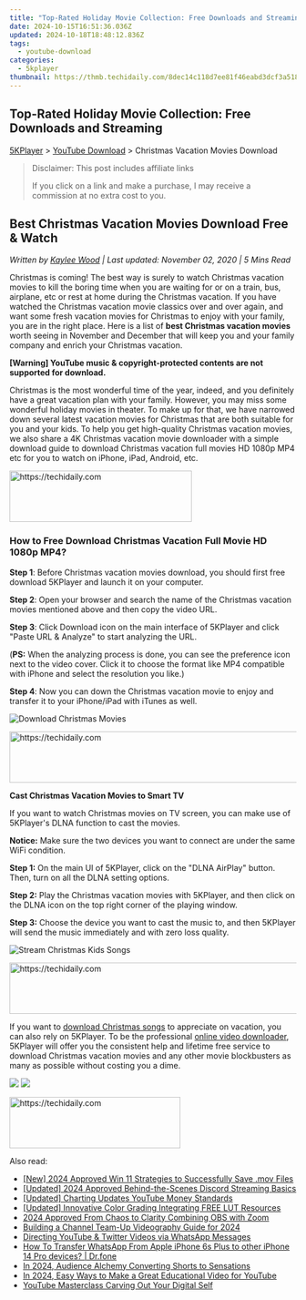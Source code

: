 ```yaml
---
title: "Top-Rated Holiday Movie Collection: Free Downloads and Streaming"
date: 2024-10-15T16:51:36.036Z
updated: 2024-10-18T18:48:12.836Z
tags:
  - youtube-download
categories:
  - 5kplayer
thumbnail: https://thmb.techidaily.com/8dec14c118d7ee81f46eabd3dcf3a5188bbf56bf80fdef23b5e5cacf3addecc5.jpg
---
```


## Top-Rated Holiday Movie Collection: Free Downloads and Streaming

[5KPlayer](https://tools.techidaily.com/5kplayer/products/) \> [YouTube Download](https://tools.techidaily.com/5kplayer/youtube-download/) \> Christmas Vacation Movies Download

>  Disclaimer: This post includes affiliate links
>
>  If you click on a link and make a purchase, I may receive a commission at no extra cost to you.
>

## Best Christmas Vacation Movies Download Free & Watch

 _Written by [Kaylee Wood](https://www.quora.com/profile/Amanda-Hu-21) | Last updated: November 02, 2020 | 5 Mins Read_

Christmas is coming! The best way is surely to watch Christmas vacation movies to kill the boring time when you are waiting for or on a train, bus, airplane, etc or rest at home during the Christmas vacation. If you have watched the Christmas vacation movie classics over and over again, and want some fresh vacation movies for Christmas to enjoy with your family, you are in the right place. Here is a list of **best Christmas vacation movies** worth seeing in November and December that will keep you and your family company and enrich your Christmas vacation. 

**\[Warning\] YouTube music & copyright-protected contents are not supported for download.**

Christmas is the most wonderful time of the year, indeed, and you definitely have a great vacation plan with your family. However, you may miss some wonderful holiday movies in theater. To make up for that, we have narrowed down several latest vacation movies for Christmas that are both suitable for you and your kids. To help you get high-quality Christmas vacation movies, we also share a 4K Christmas vacation movie downloader with a simple download guide to download Christmas vacation full movies HD 1080p MP4 etc for you to watch on iPhone, iPad, Android, etc.

<!-- affiliate ads begin -->
<a href="https://wigfever.sjv.io/c/5597632/2014848/22899" target="_top" id="2014848">
  <img src="//a.impactradius-go.com/display-ad/22899-2014848" border="0" alt="https://techidaily.com" width="320" height="90"/>
</a>
<img height="0" width="0" src="https://wigfever.sjv.io/i/5597632/2014848/22899" style="position:absolute;visibility:hidden;" border="0" />
<!-- affiliate ads end -->

### How to Free Download Christmas Vacation Full Movie HD 1080p MP4?

**Step 1**: Before Christmas vacation movies download, you should first free download 5KPlayer and launch it on your computer.

**Step 2**: Open your browser and search the name of the Christmas vacation movies mentioned above and then copy the video URL. 

**Step 3**: Click Download icon on the main interface of 5KPlayer and click "Paste URL & Analyze" to start analyzing the URL.

(**PS:** When the analyzing process is done, you can see the preference icon next to the video cover. Click it to choose the format like MP4 compatible with iPhone and select the resolution you like.)

**Step 4**: Now you can down the Christmas vacation movie to enjoy and transfer it to your iPhone/iPad with iTunes as well.

![Download Christmas Movies](https://www.5kplayer.com/youtube-download/img/5kp-cheerleader-omi-zjy-001.jpg) 

<!-- affiliate ads begin -->
<a href="https://appsumo.8odi.net/c/5597632/2151888/7443" target="_top" id="2151888">
  <img src="//a.impactradius-go.com/display-ad/7443-2151888" border="0" alt="https://techidaily.com" width="600" height="90"/>
</a>
<img height="0" width="0" src="https://appsumo.8odi.net/i/5597632/2151888/7443" style="position:absolute;visibility:hidden;" border="0" />
<!-- affiliate ads end -->

**Cast Christmas Vacation Movies to Smart TV**

If you want to watch Christmas movies on TV screen, you can make use of 5KPlayer's DLNA function to cast the movies.

**Notice:** Make sure the two devices you want to connect are under the same WiFi condition.

**Step 1:** On the main UI of 5KPlayer, click on the "DLNA AirPlay" button. Then, turn on all the DLNA setting options.

**Step 2:** Play the Christmas vacation movies with 5KPlayer, and then click on the DLNA icon on the top right corner of the playing window.

**Step 3:** Choose the device you want to cast the music to, and then 5KPlayer will send the music immediately and with zero loss quality.

![Stream Christmas Kids Songs](https://www.5kplayer.com/youtube-download/../live-streaming/img/cast-iptv.jpg) 

<!-- affiliate ads begin -->
<a href="https://aligracehair.sjv.io/c/5597632/1886019/19272" target="_top" id="1886019">
  <img src="//a.impactradius-go.com/display-ad/19272-1886019" border="0" alt="https://techidaily.com" width="728" height="90"/>
</a>
<img height="0" width="0" src="https://aligracehair.sjv.io/i/5597632/1886019/19272" style="position:absolute;visibility:hidden;" border="0" />
<!-- affiliate ads end -->

If you want to [download Christmas songs](https://tools.techidaily.com/5kplayer/youtube-download/) to appreciate on vacation, you can also rely on 5KPlayer. To be the professional [online video downloader](https://tools.techidaily.com/5kplayer/youtube-download/), 5KPlayer will offer you the consistent help and lifetime free service to download Christmas vacation movies and any other movie blockbusters as many as possible without costing you a dime. 

[![](https://www.5kplayer.com/youtube-download/../button/freedownwhitewin.png)](https://tools.techidaily.com/5kplayer/products/) [![](https://www.5kplayer.com/youtube-download/../button/freedownbackmac.png)](https://tools.techidaily.com/5kplayer/products/)

<!-- affiliate ads begin -->
<a href="https://aligracehair.sjv.io/c/5597632/2080328/19272" target="_top" id="2080328">
  <img src="//a.impactradius-go.com/display-ad/19272-2080328" border="0" alt="https://techidaily.com" width="300" height="90"/>
</a>
<img height="0" width="0" src="https://aligracehair.sjv.io/i/5597632/2080328/19272" style="position:absolute;visibility:hidden;" border="0" />
<!-- affiliate ads end -->

<ins class="adsbygoogle"
     style="display:block"
     data-ad-format="autorelaxed"
     data-ad-client="ca-pub-7571918770474297"
     data-ad-slot="1223367746"></ins>

<ins class="adsbygoogle"
     style="display:block"
     data-ad-client="ca-pub-7571918770474297"
     data-ad-slot="8358498916"
     data-ad-format="auto"
     data-full-width-responsive="true"></ins>

<span class="atpl-alsoreadstyle">Also read:</span>
<div><ul>
<li><a href="https://screen-mirroring-recording.techidaily.com/new-2024-approved-win-11-strategies-to-successfully-save-mov-files/"><u>[New] 2024 Approved Win 11 Strategies to Successfully Save .mov Files</u></a></li>
<li><a href="https://screen-sharing-recording.techidaily.com/updated-2024-approved-behind-the-scenes-discord-streaming-basics/"><u>[Updated] 2024 Approved Behind-the-Scenes Discord Streaming Basics</u></a></li>
<li><a href="https://youtube-video-recordings.techidaily.com/updated-charting-updates-youtube-money-standards/"><u>[Updated] Charting Updates YouTube Money Standards</u></a></li>
<li><a href="https://some-knowledge.techidaily.com/updated-innovative-color-grading-integrating-free-lut-resources/"><u>[Updated] Innovative Color Grading Integrating FREE LUT Resources</u></a></li>
<li><a href="https://on-screen-recording.techidaily.com/2024-approved-from-chaos-to-clarity-combining-obs-with-zoom/"><u>2024 Approved From Chaos to Clarity Combining OBS with Zoom</u></a></li>
<li><a href="https://youtube-video-recordings.techidaily.com/building-a-channel-team-up-videography-guide-for-2024/"><u>Building a Channel Team-Up Videography Guide for 2024</u></a></li>
<li><a href="https://twitter-videos.techidaily.com/directing-youtube-and-twitter-videos-via-whatsapp-messages/"><u>Directing YouTube & Twitter Videos via WhatsApp Messages</u></a></li>
<li><a href="https://techidaily.com/how-to-transfer-whatsapp-from-apple-iphone-6s-plus-to-other-iphone-14-pro-devices-drfone-by-drfone-transfer-whatsapp-from-ios-transfer-whatsapp-from-ios/"><u>How To Transfer WhatsApp From Apple iPhone 6s Plus to other iPhone 14 Pro devices? | Dr.fone</u></a></li>
<li><a href="https://youtube-video-recordings.techidaily.com/in-2024-audience-alchemy-converting-shorts-to-sensations/"><u>In 2024, Audience Alchemy Converting Shorts to Sensations</u></a></li>
<li><a href="https://youtube-video-recordings.techidaily.com/in-2024-easy-ways-to-make-a-great-educational-video-for-youtube/"><u>In 2024, Easy Ways to Make a Great Educational Video for YouTube</u></a></li>
<li><a href="https://youtube-video-recordings.techidaily.com/youtube-masterclass-carving-out-your-digital-self/"><u>YouTube Masterclass Carving Out Your Digital Self</u></a></li>
</ul></div>

